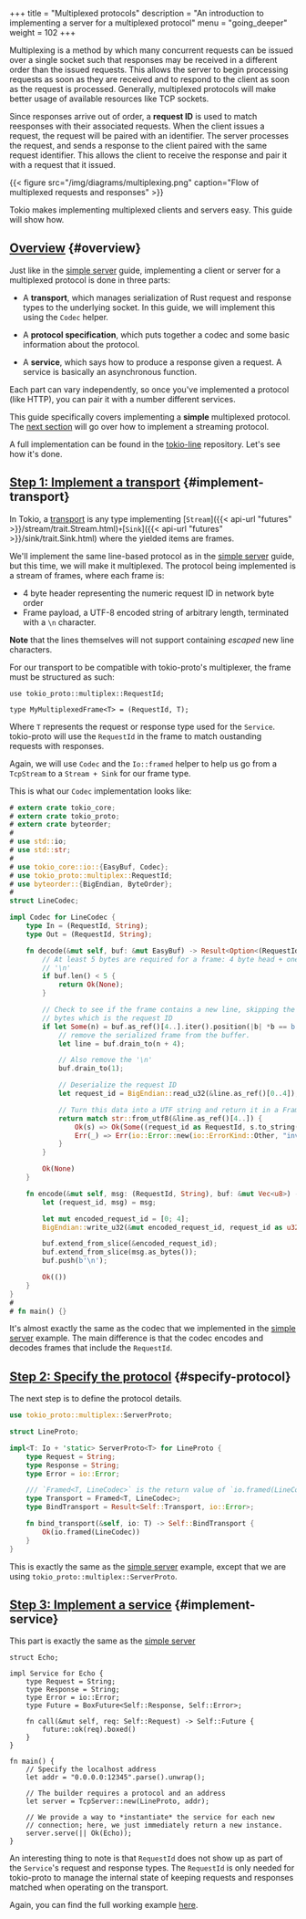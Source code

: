 +++
title = "Multiplexed protocols"
description = "An introduction to implementing a server for a multiplexed protocol"
menu = "going_deeper"
weight = 102
+++

Multiplexing is a method by which many concurrent requests can be issued over a
single socket such that responses may be received in a different order than the
issued requests. This allows the server to begin processing requests as soon as
they are received and to respond to the client as soon as the request is
processed. Generally, multiplexed protocols will make better usage of available
resources like TCP sockets.

Since responses arrive out of order, a **request ID** is used to match
reesponses with their associated requests. When the client issues a request, the
request will be paired with an identifier. The server processes the request, and
sends a response to the client paired with the same request identifier. This
allows the client to receive the response and pair it with a request that it
issued.

{{< figure src="/img/diagrams/multiplexing.png"
caption="Flow of multiplexed requests and responses" >}}

Tokio makes implementing multiplexed clients and servers easy. This
guide will show how.

## [Overview](#overview) {#overview}

Just like in the [simple server](TODO) guide, implementing a client or server
for a multiplexed protocol is done in three parts:

- A **transport**, which manages serialization of Rust request and response
  types to the underlying socket. In this guide, we will implement this using
  the `Codec` helper.

- A **protocol specification**, which puts together a codec and some basic
  information about the protocol.

- A **service**, which says how to produce a response given a request. A
  service is basically an asynchronous function.

Each part can vary independently, so once you've implemented a protocol
(like HTTP), you can pair it with a number different services.

This guide specifically covers implementing a **simple** multiplexed protocol.
The [next section](TODO) will go over how to implement a streaming protocol.

A full implementation can be found in the
[tokio-line](https://github.com/tokio-rs/tokio-line/blob/master/multiplexed/src/lib.rs)
repository. Let's see how it's done.

## [Step 1: Implement a transport](#implement-transport) {#implement-transport}

In Tokio, a [transport](/docs/going-deeper/architecture/#framing) is any type
implementing [`Stream`]({{< api-url "futures" >}}/stream/trait.Stream.html)` +
`[`Sink`]({{< api-url "futures" >}}/sink/trait.Sink.html) where the yielded
items are frames.

We'll implement the same line-based protocol as in the [simple server](TODO)
guide, but this time, we will make it multiplexed. The protocol being
implemented is a stream of frames, where each frame is:

* 4 byte header representing the numeric request ID in network byte order
* Frame payload, a UTF-8 encoded string of arbitrary length, terminated with a
  `\n` character.

**Note** that the lines themselves will not support containing *escaped* new
line characters.

For our transport to be compatible with tokio-proto's multiplexer, the frame
must be structured as such:

```rust,ignore
use tokio_proto::multiplex::RequestId;

type MyMultiplexedFrame<T> = (RequestId, T);
```

Where `T` represents the request or response type used for the `Service`.
tokio-proto will use the `RequestId` in the frame to match oustanding requests
with responses.

Again, we will use `Codec` and the `Io::framed` helper to help us go from a
`TcpStream` to a `Stream + Sink` for our frame type.

This is what our `Codec` implementation looks like:

```rust
# extern crate tokio_core;
# extern crate tokio_proto;
# extern crate byteorder;
#
# use std::io;
# use std::str;
#
# use tokio_core::io::{EasyBuf, Codec};
# use tokio_proto::multiplex::RequestId;
# use byteorder::{BigEndian, ByteOrder};
#
struct LineCodec;

impl Codec for LineCodec {
    type In = (RequestId, String);
    type Out = (RequestId, String);

    fn decode(&mut self, buf: &mut EasyBuf) -> Result<Option<(RequestId, String)>, io::Error> {
        // At least 5 bytes are required for a frame: 4 byte head + one byte
        // '\n'
        if buf.len() < 5 {
            return Ok(None);
        }

        // Check to see if the frame contains a new line, skipping the first 4
        // bytes which is the request ID
        if let Some(n) = buf.as_ref()[4..].iter().position(|b| *b == b'\n') {
            // remove the serialized frame from the buffer.
            let line = buf.drain_to(n + 4);

            // Also remove the '\n'
            buf.drain_to(1);

            // Deserialize the request ID
            let request_id = BigEndian::read_u32(&line.as_ref()[0..4]);

            // Turn this data into a UTF string and return it in a Frame.
            return match str::from_utf8(&line.as_ref()[4..]) {
                Ok(s) => Ok(Some((request_id as RequestId, s.to_string()))),
                Err(_) => Err(io::Error::new(io::ErrorKind::Other, "invalid string")),
            }
        }

        Ok(None)
    }

    fn encode(&mut self, msg: (RequestId, String), buf: &mut Vec<u8>) -> io::Result<()> {
        let (request_id, msg) = msg;

        let mut encoded_request_id = [0; 4];
        BigEndian::write_u32(&mut encoded_request_id, request_id as u32);

        buf.extend_from_slice(&encoded_request_id);
        buf.extend_from_slice(msg.as_bytes());
        buf.push(b'\n');

        Ok(())
    }
}
#
# fn main() {}
```

It's almost exactly the same as the codec that we implemented in the [simple
server](/docs/getting-started/simple-server) example. The main difference is
that the codec encodes and decodes frames that include the `RequestId`.

## [Step 2: Specify the protocol](#specify-protocol) {#specify-protocol}

The next step is to define the protocol details.

```rust
use tokio_proto::multiplex::ServerProto;

struct LineProto;

impl<T: Io + 'static> ServerProto<T> for LineProto {
    type Request = String;
    type Response = String;
    type Error = io::Error;

    /// `Framed<T, LineCodec>` is the return value of `io.framed(LineCodec)`
    type Transport = Framed<T, LineCodec>;
    type BindTransport = Result<Self::Transport, io::Error>;

    fn bind_transport(&self, io: T) -> Self::BindTransport {
        Ok(io.framed(LineCodec))
    }
}
```

This is exactly the same as the [simple
server](/docs/getting-started/simple-server#specify-protocol) example, except
that we are using `tokio_proto::multiplex::ServerProto`.

## [Step 3: Implement a service](#implement-service) {#implement-service}

This part is exactly the same as the [simple
server](/docs/getting-started/simple-server#implement-service)

```rust,ignore
struct Echo;

impl Service for Echo {
    type Request = String;
    type Response = String;
    type Error = io::Error;
    type Future = BoxFuture<Self::Response, Self::Error>;

    fn call(&mut self, req: Self::Request) -> Self::Future {
        future::ok(req).boxed()
    }
}

fn main() {
    // Specify the localhost address
    let addr = "0.0.0.0:12345".parse().unwrap();

    // The builder requires a protocol and an address
    let server = TcpServer::new(LineProto, addr);

    // We provide a way to *instantiate* the service for each new
    // connection; here, we just immediately return a new instance.
    server.serve(|| Ok(Echo));
}
```

An interesting thing to note is that `RequestId` does not show up as part of the
`Service`'s request and response types. The `RequestId` is only needed for
tokio-proto to manage the internal state of keeping requests and responses
matched when operating on the transport.

Again, you can find the full working example
[here](https://github.com/tokio-rs/tokio-line/tree/master/multiplexed).
